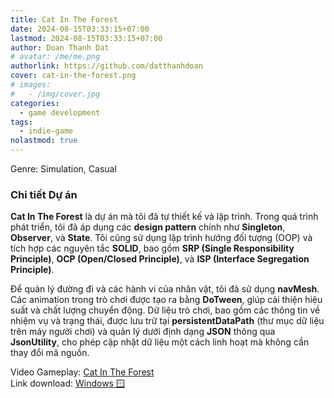 ```yaml
---
title: Cat In The Forest    
date: 2024-08-15T03:33:15+07:00
lastmod: 2024-08-15T03:33:15+07:00
author: Doan Thanh Dat
# avatar: /me/me.png
authorlink: https://github.com/datthanhdoan
cover: cat-in-the-forest.png
# images:
#   - /img/cover.jpg
categories:
  - game development
tags:
  - indie-game
nolastmod: true
---
```

Genre: Simulation, Casual </br> 
<!--more-->

### Chi tiết Dự án

**Cat In The Forest** là dự án mà tôi đã tự thiết kế và lập trình. Trong quá trình phát triển, tôi đã áp dụng các **design pattern** chính như **Singleton**, **Observer**, và **State**. Tôi cũng sử dụng lập trình hướng đối tượng (OOP) và tích hợp các nguyên tắc **SOLID**, bao gồm **SRP (Single Responsibility Principle)**, **OCP (Open/Closed Principle)**, và **ISP (Interface Segregation Principle)**.

Để quản lý đường đi và các hành vi của nhân vật, tôi đã sử dụng **navMesh**. Các animation trong trò chơi được tạo ra bằng **DoTween**, giúp cải thiện hiệu suất và chất lượng chuyển động. Dữ liệu trò chơi, bao gồm các thông tin về nhiệm vụ và trạng thái, được lưu trữ tại **persistentDataPath** (thư mục dữ liệu trên máy người chơi) và quản lý dưới định dạng **JSON** thông qua **JsonUtility**, cho phép cập nhật dữ liệu một cách linh hoạt mà không cần thay đổi mã nguồn.

Video Gameplay:
[Cat In The Forest](https://youtu.be/UwWd7r4fbKk)<br/>
Link download: [Windows 🪟](https://github.com/datthanhdoan/Cat-In-The-Forest/releases)

